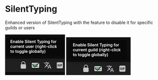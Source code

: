 # SilentTyping

Enhanced version of SilentTyping with the feature to disable it for specific guilds or users

![Screenshot User](./screenshot-user.png)
![Screenshot Guild](./screenshot-guild.png)
